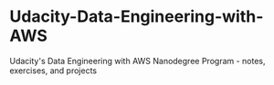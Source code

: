 # Udacity-Data-Engineering-with-AWS
Udacity's Data Engineering with AWS Nanodegree Program - notes, exercises, and projects
